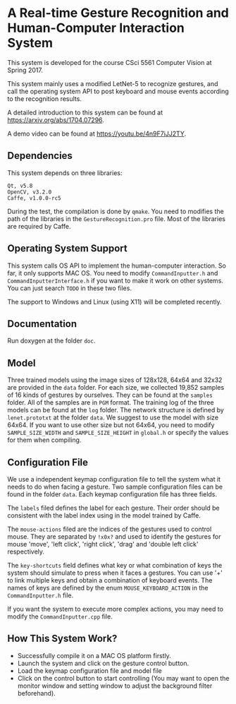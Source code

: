 A Real-time Gesture Recognition and Human-Computer Interaction System
======================================================================

This system is developed for the course CSci 5561 Computer Vision at Spring 2017.

This system mainly uses a modified LetNet-5 to recognize gestures, and call the operating system API to post keyboard and mouse events according to the recognition results.

A detailed introduction to this system can be found at https://arxiv.org/abs/1704.07296.

A demo video can be found at https://youtu.be/4n9F7iJJ2TY.


Dependencies
------------

This system depends on three libraries:

    Qt, v5.8
    OpenCV, v3.2.0
    Caffe, v1.0.0-rc5

During the test, the compilation is done by `qmake`. You need to modifies the path of the libraries in the `GestureRecognition.pro` file. Most of the libraries are required by Caffe.


Operating System Support
------------------------

This system calls OS API to implement the human-computer interaction. So far, it only supports MAC OS. You need to modify `CommandInputter.h` and `CommandInputterInterface.h` if you want to make it work on other systems. You can just search `TODO` in these two files.

The support to Windows and Linux (using X11) will be completed recently.

Documentation
-------------
Run doxygen at the folder `doc`.

Model
-----
Three trained models using the image sizes of 128x128, 64x64 and 32x32 are provided in the `data` folder.  For each size, we collected 19,852 samples of 16 kinds of gestures by ourselves. They can be found at the `samples` folder. All of the samples are in `PGM` format. The training log of the three models can be found at the `log` folder. The network structure is defined by `lenet.prototxt` at the folder `data`. We suggest to use the model with size 64x64. If you want to use other size but not 64x64, you need to modify `SAMPLE_SIZE_WIDTH` and `SAMPLE_SIZE_HEIGHT` in `global.h` or specify the values for them when compiling.

Configuration File
------------------
We use a independent keymap configuration file to tell the system what it needs to do when facing a gesture. Two sample configuration files can be found in the folder `data`. Each keymap configuration file has three fields.

The `labels` filed defines the label for each gesture. Their order should be consistent with the label index using in the model trained by Caffe.

The `mouse-actions` filed are the indices of the gestures used to control mouse. They are separated by `!x0x?` and used to identify the gestures for mouse 'move', 'left click', 'right click', 'drag' and 'double left click' respectively.

The `key-shortcuts` field defines what key or what combination of keys the system should simulate to press when it faces a gestures. You can use '+' to link multiple keys and obtain a combination of keyboard events. The names of keys are defined by the enum `MOUSE_KEYBOARD_ACTION` in the `CommandInputter.h` file.

If you want the system to execute more complex actions, you may need to modify the `CommandInputter.cpp` file.

How This System Work?
---------------------
- Successfully compile it on a MAC OS platform firstly.
- Launch the system and click on the gesture control button.
- Load the keymap configuration file and model file
- Click on the control button to start controlling (You may want to open the monitor window and setting window to adjust the background filter beforehand).
